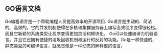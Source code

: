 ## GO语言文档

Go编程语言是一个帮助编程人员提高效率的开源项目.
Go语言是生动的、简洁的、高效的。它的并发机制使得在多核和集群服务器上编写高效程序变得很轻松。而且它新颖的系统类型让程序变得更加灵活和模块化。
Go可以快速编译为机器语言。并且它还拥有便捷的垃圾回收机制和运行时反射的功能。Go是一种快速的、静态类型的可编译语言，就感觉像是一种动态的解释型的语言。
